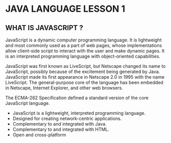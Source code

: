 # JAVA LANGUAGE LESSON 1

## WHAT IS JAVASCRIPT ?

JavaScript is a dynamic computer programming language. It is lightweight and most commonly used as a part of web pages, whose implementations allow client-side script to interact with the user and make dynamic pages. It is an interpreted programming language with object-oriented capabilities.

JavaScript was first known as LiveScript, but Netscape changed its name to JavaScript, possibly because of the excitement being generated by Java. JavaScript made its first appearance in Netscape 2.0 in 1995 with the name LiveScript. The general-purpose core of the language has been embedded in Netscape, Internet Explorer, and other web browsers.

The ECMA-262 Specification defined a standard version of the core JavaScript language.

 - JavaScript is a lightweight, interpreted programming language.
 - Designed for creating network-centric applications.
 - Complementary to and integrated with Java.
 - Complementary to and integrated with HTML.
 - Open and cross-platform